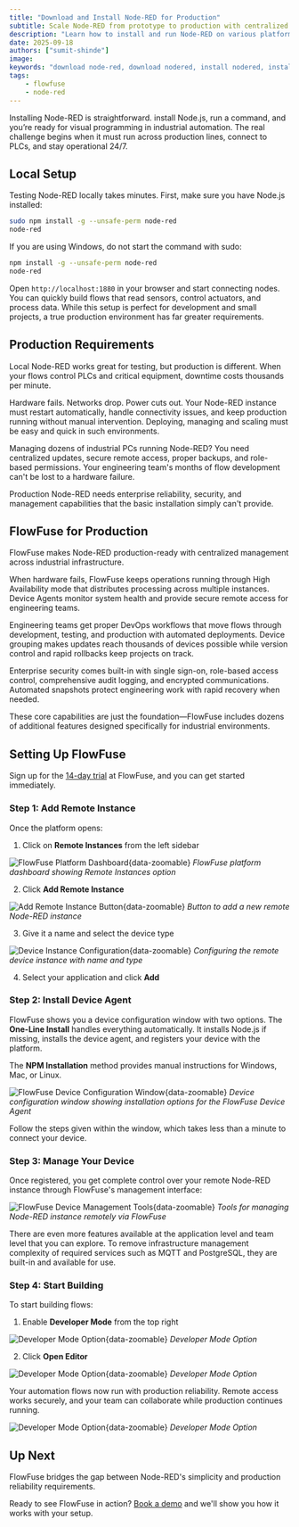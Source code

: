 ```yaml
---
title: "Download and Install Node-RED for Production"
subtitle: Scale Node-RED from prototype to production with centralized management and 24/7 reliability
description: "Learn how to install and run Node-RED on various platforms, such as local computer, Raspberry Pi, Mac, Linux, or Cloud."
date: 2025-09-18
authors: ["sumit-shinde"]
image: 
keywords: "download node-red, download nodered, install nodered, install node-red, getting started with node-red"
tags:
    - flowfuse
    - node-red
---
```


Installing Node-RED is straightforward. install Node.js, run a command, and you’re ready for visual programming in industrial automation. The real challenge begins when it must run across production lines, connect to PLCs, and stay operational 24/7.

<!--more-->

## Local Setup

Testing Node-RED locally takes minutes. First, make sure you have Node.js installed:

```bash
sudo npm install -g --unsafe-perm node-red
node-red
```

If you are using Windows, do not start the command with sudo:

```bash
npm install -g --unsafe-perm node-red
node-red
```

Open `http://localhost:1880` in your browser and start connecting nodes. You can quickly build flows that read sensors, control actuators, and process data. While this setup is perfect for development and small projects, a true production environment has far greater requirements.

## Production Requirements

Local Node-RED works great for testing, but production is different. When your flows control PLCs and critical equipment, downtime costs thousands per minute.

Hardware fails. Networks drop. Power cuts out. Your Node-RED instance must restart automatically, handle connectivity issues, and keep production running without manual intervention. Deploying, managing and scaling must be easy and quick in such environments.

Managing dozens of industrial PCs running Node-RED? You need centralized updates, secure remote access, proper backups, and role-based permissions. Your engineering team's months of flow development can't be lost to a hardware failure.

Production Node-RED needs enterprise reliability, security, and management capabilities that the basic installation simply can't provide.

## FlowFuse for Production

FlowFuse makes Node-RED production-ready with centralized management across industrial infrastructure.

When hardware fails, FlowFuse keeps operations running through High Availability mode that distributes processing across multiple instances. Device Agents monitor system health and provide secure remote access for engineering teams.

Engineering teams get proper DevOps workflows that move flows through development, testing, and production with automated deployments. Device grouping makes updates reach thousands of devices possible while version control and rapid rollbacks keep projects on track.

Enterprise security comes built-in with single sign-on, role-based access control, comprehensive audit logging, and encrypted communications. Automated snapshots protect engineering work with rapid recovery when needed.

These core capabilities are just the foundation—FlowFuse includes dozens of additional features designed specifically for industrial environments.

## Setting Up FlowFuse

Sign up for the [14-day trial](https://app.flowfuse.com/account/create) at FlowFuse, and you can get started immediately.

### Step 1: Add Remote Instance

Once the platform opens:

1. Click on **Remote Instances** from the left sidebar

![FlowFuse Platform Dashboard](./images/platform-ff.png){data-zoomable}
*FlowFuse platform dashboard showing Remote Instances option*

2. Click **Add Remote Instance**

![Add Remote Instance Button](./images/add-remote-instance.png){data-zoomable}
*Button to add a new remote Node-RED instance*

3. Give it a name and select the device type

![Device Instance Configuration](./images/trail-add-instance.png){data-zoomable}
*Configuring the remote device instance with name and type*

4. Select your application and click **Add**

### Step 2: Install Device Agent

FlowFuse shows you a device configuration window with two options. The **One-Line Install** handles everything automatically. It installs Node.js if missing, installs the device agent, and registers your device with the platform.

The **NPM Installation** method provides manual instructions for Windows, Mac, or Linux.

![FlowFuse Device Configuration Window](./images/device-configuration-window-2.gif){data-zoomable}
*Device configuration window showing installation options for the FlowFuse Device Agent*

Follow the steps given within the window, which takes less than a minute to connect your device.

### Step 3: Manage Your Device

Once registered, you get complete control over your remote Node-RED instance through FlowFuse's management interface:

![FlowFuse Device Management Tools](./images/ff-instance-tools.gif){data-zoomable}
*Tools for managing Node-RED instance remotely via FlowFuse*

There are even more features available at the application level and team level that you can explore. To remove infrastructure management complexity of required services such as MQTT and PostgreSQL, they are built-in and available for use.

### Step 4: Start Building

To start building flows:

1. Enable **Developer Mode** from the top right

![Developer Mode Option](./images/developer-mode.png){data-zoomable}
*Developer Mode Option*

2. Click **Open Editor**

![Developer Mode Option](./images/open-editor.png){data-zoomable}
*Developer Mode Option*

Your automation flows now run with production reliability. Remote access works securely, and your team can collaborate while production continues running.

![Developer Mode Option](./images/node-red-editor.png){data-zoomable}
*Developer Mode Option*

## Up Next

FlowFuse bridges the gap between Node-RED's simplicity and production reliability requirements.

Ready to see FlowFuse in action? [Book a demo](https://flowfuse.com/book-demo/) and we'll show you how it works with your setup.
